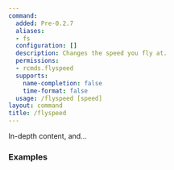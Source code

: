 ```yaml
---
command:
  added: Pre-0.2.7
  aliases:
  - fs
  configuration: []
  description: Changes the speed you fly at.
  permissions:
  - rcmds.flyspeed
  supports:
    name-completion: false
    time-format: false
  usage: /flyspeed [speed]
layout: command
title: /flyspeed
---
```


In-depth content, and...

### Examples



